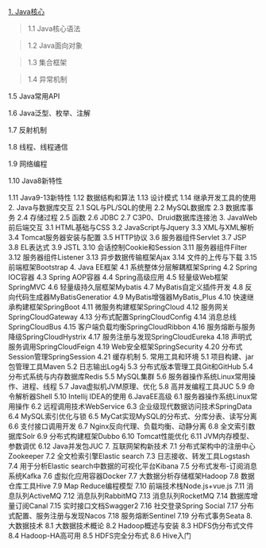 [1. Java核心]()

> 1.1 Java核心语法

>  1.2 Java面向对象

>  1.3 集合框架

>  1.4 异常机制

1.5 Java常用API

1.6 Java泛型、枚举、注解

1.7 反射机制

1.8 线程、线程通信

1.9 网络编程

1.10 Java8新特性

1.11 Java9-13新特性
1.12 数据结构和算法
1.13 设计模式
1.14 继承开发工具的使用
2. Java与数据库交互
2.1 SQL与PL/SQL的使用
2.2 MySQL数据库
2.3 数据库事务
2.4 存储过程
2.5 函数
2.6 JDBC
2.7 C3P0、Druid数据库连接池
3. JavaWeb前后端交互
3.1 HTML基础与CSS
3.2 JavaScript与Jquery
3.3 XML与XML解析
3.4 Tomcat服务器安装与配置
3.5 HTTP协议
3.6 服务器组件Servlet
3.7 JSP
3.8 EL表达式
3.9 JSTL
3.10 会话控制Cookie和Session
3.11 服务器组件Filter
3.12 服务器组件Listener
3.13 异步数据传输框架Ajax
3.14 文件的上传与下载
3.15 前端框架Bootstrap
4. Java EE框架
4.1 系统整体分层解耦框架Spring
4.2 Spring IOC容器
4.3 Spring AOP容器
4.4 Spring高级应用
4.5 轻量级Web框架SpringMVC
4.6 轻量级持久层框架Mybatis
4.7 MyBatis自定义插件开发
4.8 反向代码生成器MyBatisGeneratior
4.9 MyBatis增强器MyBatis_Plus
4.10 快速继承构建框架SpringBoot
4.11 微服务构建框架SpringCloud
4.12 服务网关SpringCloudGateway
4.13 分布式配置SpringCloudConfig
4.14 消息总线SpringCloudBus
4.15 客户端负载均衡SpringCloudRibbon
4.16 服务熔断与服务降级SpringCloudHystrix
4.17 服务注册与发现SpringCloudEureka
4.18 声明式服务调用SpringCloudFeign
4.19 Web安全框架SpringSecurity
4.20 分布式Session管理SpringSession
4.21 缓存机制
5. 常用工具和环境
5.1 项目构建、jar包管理工具Maven
5.2 日志输出Log4j
5.3 分布式版本管理工具Git和GitHub
5.4 分布式系统与内存数据库Redis
5.5 MySQL集群
5.6 服务器操作系统Linux常用操作、进程、线程
5.7 Java虚拟机JVM原理、优化
5.8 高并发编程工具JUC
5.9 命令解析器Shell
5.10 Intellij IDEA的使用
6.JavaEE高级
6.1 服务器操作系统Linux常用操作
6.2 远程调用技术WebService
6.3 企业级现代数据访问技术SpringData
6.4 MySQL索引优化与锁
6.5 MyCat实现MySQL的分布式、分库分表、读写分离
6.6 支付接口调用开发
6.7 Nginx反向代理、负载均衡、动静分离
6.8 全文索引数据库Solr
6.9 分布式构建框架Dubbo
6.10 Tomcat性能优化
6.11 JVM内存模型、参数调优
6.12 Java并发包JUC
7. 互联网架构新技术
7.1 分布式架构中的注册中心Zookeeper
7.2 全文检索引擎Elastic search
7.3 日志接收、转发工具Logstash
7.4 用于分析Elastic search中数据的可视化平台Kibana
7.5 分布式发布-订阅消息系统Kafka
7.6 虚拟化应用容器Docker
7.7 大数据分析存储框架Hadoop
7.8 数据仓库工具Hive
7.9 Map Reduce编程模型
7.10 前端技术栈Node.js+vue.js
7.11 消息队列ActiveMQ
7.12 消息队列RabbitMQ
7.13 消息队列RocketMQ
7.14 数据库增量订阅Canal
7.15 实时接口文档Swagger2
7.16 社交登录Spring Social
7.17 分布式配置、服务注册与发现Nacos
7.18 服务熔断Sentinel
7.19 分布式事务Seata
8. 大数据技术
8.1 大数据技术概论
8.2 Hadoop概述与安装
8.3 HDFS伪分布式文件
8.4 Hadoop-HA高可用
8.5 HDFS完全分布式
8.6 Hive入门

